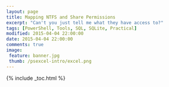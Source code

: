 ```yaml
---
layout: page
title: Mapping NTFS and Share Permissions
excerpt: "Can't you just tell me what they have access to?"
tags: [PowerShell, Tools, SQL, SQLite, Practical]
modified: 2015-04-04 22:00:00
date: 2015-04-04 22:00:00
comments: true
image:
 feature: banner.jpg
 thumb: /psexcel-intro/excel.png
---
```

{% include _toc.html %}
